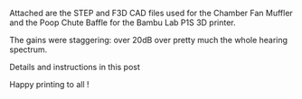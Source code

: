 Attached are the STEP and F3D CAD files used for the Chamber Fan Muffler and the Poop Chute Baffle for the Bambu Lab P1S 3D printer.

The gains were staggering: over 20dB over pretty much the whole hearing spectrum.

Details and instructions in this post

Happy printing to all !

